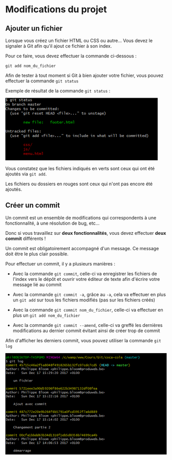 # Modifications du projet

## Ajouter un fichier

Lorsque vous créez un fichier HTML ou CSS ou autre...
Vous devez le signaler à Git afin qu'il ajout ce fichier à son index.

Pour ce faire, vous devez effectuer la commande ci-dessous :

````
git add nom_du_fichier
````

Afin de tester à tout moment si Git à bien ajouter votre fichier, vous pouvez effectuer la commande ``git status``

Exemple de résultat de la commande ``git status`` :

![git status](image/git-status.png)

Vous constatez que les fichiers indiqués en verts sont ceux qui ont été ajoutés via ``git add``.

Les fichiers ou dossiers en rouges sont ceux qui n'ont pas encore été ajoutés.



## Créer un commit

Un commit est un ensemble de modifications qui correspondents à une fonctionnalité, à une résolution de bug, etc...

Donc si vous travaillez sur **deux fonctionnalités**, vous devez effectuer **deux commit** différents !

Un commit est obligatoirement accompagné d'un message. Ce message doit être le plus clair possible.

Pour effectuer un commit, il y a plusieurs manières :

- Avec la commande ``git commit``, celle-ci va enregistrer les fichiers de l'index vers le dépôt et ouvrir votre éditeur de texte afin d'écrire votre message lié au commit

- Avec la commande ``git commit -a``, grâce au ``-a``, cela va effectuer en plus un ``git add`` sur tous les fichiers modifiés (pas sur les fichiers créés)

- Avec la commande ``git commit nom_du_fichier``, celle-ci va effectuer en plus un ``git add nom_du_fichier``

- Avec la commande ``git commit --amend``, celle-ci va greffé les dernières modifications au dernier commit évitant ainsi de créer trop de commit


Afin d'afficher les derniers commit, vous pouvez utiliser la commande ``git log``

![git status](image/git-log.png)





